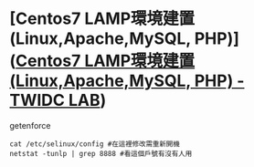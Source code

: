 # [Centos7 LAMP環境建置(Linux,Apache,MySQL, PHP)]([Centos7 LAMP環境建置(Linux,Apache,MySQL, PHP) - TWIDC LAB](https://lab.twidc.net/lamplinuxapachemysql-php-centos7/))

getenforce

```
cat /etc/selinux/config #在這裡修改需重新開機
netstat -tunlp | grep 8888 #看這個戶號有沒有人用
```

